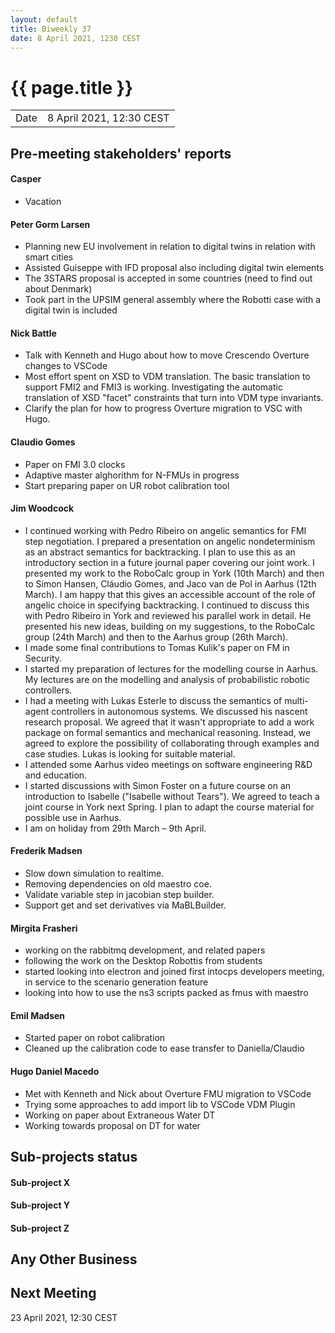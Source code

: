 ```yaml
---
layout: default
title: Biweekly 37
date: 8 April 2021, 1230 CEST
---
```


<script src="https://code.jquery.com/jquery-1.11.1.min.js">
</script>
<script src="/javascripts/edit.js"></script>
<script>setEditButonNm();</script>

# {{ page.title }}

|||
|---|---|
| Date | 8 April 2021, 12:30 CEST |


## Pre-meeting stakeholders' reports

<!-- Please keep in mind that the minutes are publicly available.-->

#### Casper
* Vacation

#### Peter Gorm Larsen
* Planning new EU involvement in relation to digital twins in relation with smart cities
* Assisted Guiseppe with IFD proposal also including digital twin elements
* The 3STARS proposal is accepted in some countries (need to find out about Denmark)
* Took part in the UPSIM general assembly where the Robotti case with a digital twin is included

#### Nick Battle
* Talk with Kenneth and Hugo about how to move Crescendo Overture changes to VSCode
* Most effort spent on XSD to VDM translation. The basic translation to support FMI2 and FMI3 is working. Investigating the automatic translation of XSD "facet" constraints that turn into VDM type invariants.
* Clarify the plan for how to progress Overture migration to VSC with Hugo.

#### Claudio Gomes
* Paper on FMI 3.0 clocks
* Adaptive master alghorithm for N-FMUs in progress
* Start preparing paper on UR robot calibration tool

#### Jim Woodcock
* I continued working with Pedro Ribeiro on angelic semantics for FMI step negotiation. I prepared a presentation on angelic nondeterminism as an abstract semantics for backtracking. I plan to use this as an introductory section in a future journal paper covering our joint work. I presented my work to the RoboCalc group in York (10th March) and then to Simon Hansen, Cláudio Gomes, and Jaco van de Pol in Aarhus (12th March). I am happy that this gives an accessible account of the role of angelic choice in specifying backtracking. I continued to discuss this with Pedro Ribeiro in York and reviewed his parallel work in detail. He presented his new ideas, building on my suggestions, to the RoboCalc group (24th March) and then to the Aarhus group (26th March).
* I made some final contributions to Tomas Kulik's paper on FM in Security.
* I started my preparation of lectures for the modelling course in Aarhus. My lectures are on the modelling and analysis of probabilistic robotic controllers.
* I had a meeting with Lukas Esterle to discuss the semantics of multi-agent controllers in autonomous systems. We discussed his nascent research proposal. We agreed that it wasn't appropriate to add a work package on formal semantics and mechanical reasoning. Instead, we agreed to explore the possibility of collaborating through examples and case studies. Lukas is looking for suitable material.
* I attended some Aarhus video meetings on software engineering R&D and education.
* I started discussions with Simon Foster on a future course on an introduction to Isabelle ("Isabelle without Tears"). We agreed to teach a joint course in York next Spring. I plan to adapt the course material for possible use in Aarhus.
* I am on holiday from 29th March – 9th April.

#### Frederik Madsen
* Slow down simulation to realtime.
* Removing dependencies on old maestro coe.
* Validate variable step in jacobian step builder.
* Support get and set derivatives via MaBLBuilder.

#### Mirgita Frasheri
* working on the rabbitmq development, and related papers
* following the work on the Desktop Robottis from students
* started looking into electron and joined first intocps developers meeting, in service to the scenario generation feature
* looking into how to use the ns3 scripts packed as fmus with maestro

#### Emil Madsen
* Started paper on robot calibration
* Cleaned up the calibration code to ease transfer to Daniella/Claudio 

#### Hugo Daniel Macedo
* Met with Kenneth and Nick about Overture FMU migration to VSCode
* Trying some approaches to add import lib to VSCode VDM Plugin
* Working on paper about Extraneous Water DT
* Working towards proposal on DT for water

## Sub-projects status


#### Sub-project X

#### Sub-project Y

#### Sub-project Z

##  Any Other Business

Next Meeting
------------

23 April 2021, 12:30 CEST


<div id="edit_page_div"></div>
